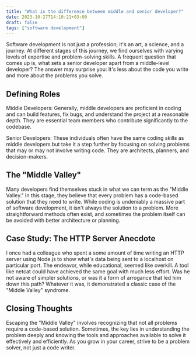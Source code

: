 ```yaml
---
title: "What is the difference between middle and senior developer?"
date: 2023-10-27T14:10:21+03:00
draft: false
tags: ["software development"]
---
```

Software development is not just a profession; it's an art, a science, and a journey. At different stages of this journey, we find ourselves with varying levels of expertise and problem-solving skills. A frequent question that comes up is, what sets a senior developer apart from a middle-level developer? The answer may surprise you: It's less about the code you write and more about the problems you solve.

## Defining Roles

Middle Developers: Generally, middle developers are proficient in coding and can build features, fix bugs, and understand the project at a reasonable depth. They are essential team members who contribute significantly to the codebase.

Senior Developers: These individuals often have the same coding skills as middle developers but take it a step further by focusing on solving problems that may or may not involve writing code. They are architects, planners, and decision-makers.

## The "Middle Valley"

Many developers find themselves stuck in what we can term as the "Middle Valley." In this stage, they believe that every problem has a code-based solution that they need to write. While coding is undeniably a massive part of software development, it isn't always the solution to a problem. More straightforward methods often exist, and sometimes the problem itself can be avoided with better architecture or planning.

## Case Study: The HTTP Server Anecdote

I once had a colleague who spent a some amount of time writing an HTTP server using Node.js to show what's data being sent to a localhost on particular port. The endeavor, while educational, seemed like overkill. A tool like netcat could have achieved the same goal with much less effort. Was he not aware of simpler solutions, or was it a form of arrogance that led him down this path? Whatever it was, it demonstrated a classic case of the "Middle Valley" syndrome.

## Closing Thoughts

Escaping the "Middle Valley" involves recognizing that not all problems require a code-based solution. Sometimes, the key lies in understanding the problem deeply and knowing the tools and approaches available to solve it effectively and efficiently. As you grow in your career, strive to be a problem solver, not just a code writer.
